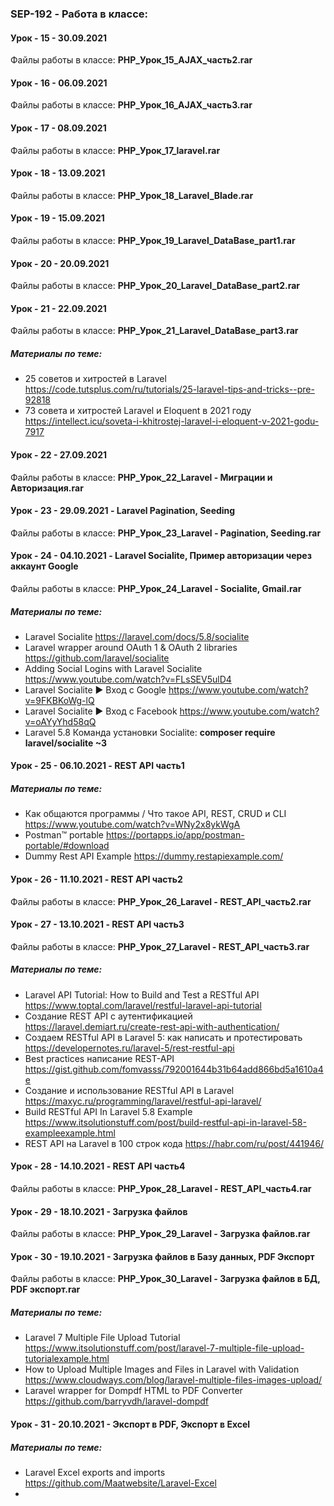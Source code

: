 ### SEP-192 - Работа в классе:

#### Урок - 15 - 30.09.2021 
Файлы работы в классе: **PHP_Урок_15_AJAX_часть2.rar**


#### Урок - 16 - 06.09.2021 
Файлы работы в классе: **PHP_Урок_16_AJAX_часть3.rar**


#### Урок - 17 - 08.09.2021 
Файлы работы в классе: **PHP_Урок_17_laravel.rar**


#### Урок - 18 - 13.09.2021 
Файлы работы в классе: **PHP_Урок_18_Laravel_Blade.rar**


#### Урок - 19 - 15.09.2021 
Файлы работы в классе: **PHP_Урок_19_Laravel_DataBase_part1.rar**


#### Урок - 20 - 20.09.2021 
Файлы работы в классе: **PHP_Урок_20_Laravel_DataBase_part2.rar**


#### Урок - 21 - 22.09.2021 
Файлы работы в классе: **PHP_Урок_21_Laravel_DataBase_part3.rar**
##### Материалы по теме: 
* 25 советов и хитростей в Laravel https://code.tutsplus.com/ru/tutorials/25-laravel-tips-and-tricks--pre-92818
* 73 совета и хитростей Laravel и Eloquent в 2021 году https://intellect.icu/soveta-i-khitrostej-laravel-i-eloquent-v-2021-godu-7917

#### Урок - 22 - 27.09.2021 
Файлы работы в классе: **PHP_Урок_22_Laravel - Миграции и Авторизация.rar**


#### Урок - 23 - 29.09.2021 - Laravel Pagination, Seeding
Файлы работы в классе: **PHP_Урок_23_Laravel - Pagination, Seeding.rar**


#### Урок - 24 - 04.10.2021 - Laravel Socialite, Пример авторизации через аккаунт Google
Файлы работы в классе: **PHP_Урок_24_Laravel - Socialite, Gmail.rar**
##### Материалы по теме: 
* Laravel Socialite https://laravel.com/docs/5.8/socialite
* Laravel wrapper around OAuth 1 & OAuth 2 libraries https://github.com/laravel/socialite
* Adding Social Logins with Laravel Socialite https://www.youtube.com/watch?v=FLsSEV5ulD4
* Laravel Socialite ► Вход с Google https://www.youtube.com/watch?v=9FKBKoWg-lQ
* Laravel Socialite ► Вход с Facebook https://www.youtube.com/watch?v=oAYyYhd58qQ
* Laravel 5.8 Команда установки Socialite: **composer require laravel/socialite ~3**


#### Урок - 25 - 06.10.2021 - REST API часть1

##### Материалы по теме: 
* Как общаются программы / Что такое API, REST, CRUD и CLI https://www.youtube.com/watch?v=WNy2x8ykWgA
* Postman™ portable https://portapps.io/app/postman-portable/#download
* Dummy Rest API Example https://dummy.restapiexample.com/


#### Урок - 26 - 11.10.2021 - REST API часть2
Файлы работы в классе: **PHP_Урок_26_Laravel - REST_API_часть2.rar**


#### Урок - 27 - 13.10.2021 - REST API часть3
Файлы работы в классе: **PHP_Урок_27_Laravel - REST_API_часть3.rar**

##### Материалы по теме: 
* Laravel API Tutorial: How to Build and Test a RESTful API https://www.toptal.com/laravel/restful-laravel-api-tutorial
* Создание REST API с аутентификацией https://laravel.demiart.ru/create-rest-api-with-authentication/
* Создаем RESTful API в Laravel 5: как написать и протестировать https://developernotes.ru/laravel-5/rest-restful-api
* Best practices написание REST-API  https://gist.github.com/fomvasss/792001644b31b64add866bd5a1610a4e
* Создание и использование RESTful API в Laravel  https://maxyc.ru/programming/laravel/restful-api-laravel/
* Build RESTful API In Laravel 5.8 Example https://www.itsolutionstuff.com/post/build-restful-api-in-laravel-58-exampleexample.html
* REST API на Laravel в 100 строк кода https://habr.com/ru/post/441946/


#### Урок - 28 - 14.10.2021 - REST API часть4
Файлы работы в классе: **PHP_Урок_28_Laravel - REST_API_часть4.rar**


#### Урок - 29 - 18.10.2021 - Загрузка файлов
Файлы работы в классе: **PHP_Урок_29_Laravel - Загрузка файлов.rar**


#### Урок - 30 - 19.10.2021 - Загрузка файлов в Базу данных, PDF Экспорт
Файлы работы в классе: **PHP_Урок_30_Laravel - Загрузка файлов в БД, PDF экспорт.rar**

##### Материалы по теме: 
* Laravel 7 Multiple File Upload Tutorial https://www.itsolutionstuff.com/post/laravel-7-multiple-file-upload-tutorialexample.html
* How to Upload Multiple Images and Files in Laravel with Validation https://www.cloudways.com/blog/laravel-multiple-files-images-upload/
* Laravel wrapper for Dompdf HTML to PDF Converter https://github.com/barryvdh/laravel-dompdf


#### Урок - 31 - 20.10.2021 - Экспорт в PDF, Экспорт в Excel

##### Материалы по теме: 
* Laravel Excel exports and imports https://github.com/Maatwebsite/Laravel-Excel
* 
